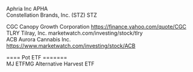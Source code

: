 



 
Aphria Inc   APHA   
Constellation Brands, Inc. (STZ)  STZ    


CGC Canopy Growth Corporation https://finance.yahoo.com/quote/CGC    
TLRY Tilray, Inc.  marketwatch.com/investing/stock/tlry     
ACB Aurora Cannabis Inc.  https://www.marketwatch.com/investing/stock/ACB   
    
==== Pot ETF =======         
MJ  ETFMG Alternative Harvest ETF   





